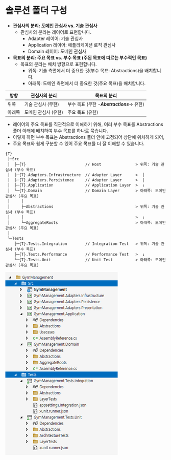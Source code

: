 # 솔루션 폴더 구성

- **관심사의 분리: 도메인 관심사 vs. 기술 관심사**
  - 관심사의 분리는 레이어로 표현합니다.
    - Adapter 레이어: 기술 관심사
    - Application 레이어: 애플리케이션 로직 관심사
    - Domain 레이어: 도메인 관심사
- **목표의 분리: 주요 목표 vs. 부수 목표 (주된 목표에 따르는 부수적인 목표)**
  - 목표의 분리는 배치 방향으로 표현합니다.
    - 위쪽: 기술 측면에서 더 중요한 것(부수 목표: Abstractions)을 배치합니다.
    - 아래쪽: 도메인 측면에서 더 중요한 것(주요 목표)을 배치합니다.

| 방향    | 관심사의 분리           | 목표의 분리                                  |
| ---    | ---                             | ---                              |
| 위쪽    | 기술 관심사 (무한)       | 부수 목표 (무한 -**_Abstractions_**-> 유한)  |
| 아래쪽  | 도메인 관심사 (유한)     | 주요 목표 (유한)                             |

- 레이어의 주요 목표를 직관적으로 이해하기 위해, 여러 부수 목표를 Abstractions 폴더 아래에 배치하여 부수 목표를 하나로 묶습니다.
- 이렇게 하면 부수 목표는 Abstractions 폴더 안에 고정되어 상단에 위치하게 되어,
- 주요 목표와 쉽게 구분할 수 있어 주요 목표를 더 잘 이해할 수 있습니다.

```shell
{T}
 ├─Src
 │  ├─{T}                          // Host               > 위쪽: 기술 관심사 (부수 목표)
 │  ├─{T}.Adapters.Infrastructure  // Adapter Layer      >  │
 │  ├─{T}.Adapters.Persistence     // Adapter Layer      >  │
 │  ├─{T}.Application              // Application Layer  >  ↓
 │  └─{T}.Domain                   // Domain Layer       > 아래쪽: 도메인 관심사 (주요 목표)
 │     │
 │     ├─Abstractions                                    > 위쪽: 기술 관심사 (부수 목표)
 │     │                                                 >  ↓
 │     └─AggregateRoots                                  > 아래쪽: 도메인 관심사 (주요 목표)
 │
 └─Tests
    ├─{T}.Tests.Integration        // Integration Test   > 위쪽: 기술 관심사 (부수 목표)
    ├─{T}.Tests.Performance        // Performance Test   >  ↓
    └─{T}.Tests.Unit               // Unit Test          > 아래쪽: 도메인 관심사 (주요 목표)
```

![](./solution-structure-principle.png)
